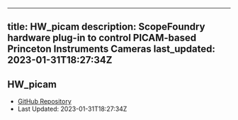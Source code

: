 
---
title: HW_picam
description: ScopeFoundry hardware plug-in to control PICAM-based Princeton Instruments Cameras
last_updated: 2023-01-31T18:27:34Z
---

## HW_picam

- [GitHub Repository](https://github.com/ScopeFoundry/HW_picam)
- Last Updated: 2023-01-31T18:27:34Z

